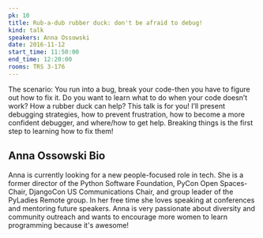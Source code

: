 ```yaml
---
pk: 10
title: Rub-a-dub rubber duck: don't be afraid to debug!
kind: talk
speakers: Anna Ossowski
date: 2016-11-12
start_time: 11:50:00
end_time: 12:20:00
rooms: TRS 3-176
---
```


The scenario: You run into a bug, break your code-then you have to figure out how to fix it. Do you want to learn what to do when your code doesn’t work? How a rubber duck can help? This talk is for you! I’ll present debugging strategies, how to prevent frustration, how to become a more confident debugger, and where/how to get help. Breaking things is the first step to learning how to fix them!

## Anna Ossowski Bio

Anna is currently looking for a new people-focused role in tech. She is a former director of the Python Software Foundation, PyCon Open Spaces-Chair, DjangoCon US Communications Chair, and group leader of the PyLadies Remote group. In her free time she loves speaking at conferences and mentoring future speakers. Anna is very passionate about diversity and community outreach and wants to encourage more women to learn programming because it's awesome!
